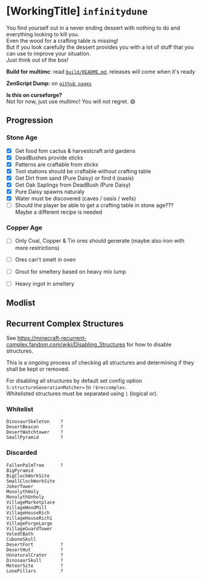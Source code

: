 # [WorkingTitle] `infinitydune` 

You find yourself out in a never ending dessert with nothing to do and everything looking to kill you.  
Even the wood for a crafting table is missing!  
But if you look carefully the dessert provides you with a lot of stuff that you can use to improve your situation.  
Just think out of the box!

**Build for multimc**: read [`build/README.md`](build/), releases will come when it's ready  

**ZenScript Dump:** on [`github pages`](https://j0b10.github.io/infinitydune/crafttweaker_dump/tree3.html)  

**Is this on curseforge?**  
Not for now, just use multimc! You will not regret. :smile:

## Progression

### Stone Age
* [x] Get food fom cactus & harvestcraft arid gardens  
* [x] DeadBushes provide sticks  
* [x] Patterns are craftable from sticks  
* [x] Tool stations should be craftable without crafting table  
* [x] Get Dirt from sand (Pure Daisy) or find it (oasis)  
* [x] Get Oak Saplings from DeadBush (Pure Daisy)  
* [x] Pure Daisy spawns naturaly  
* [x] Water must be discovered (caves / oasis / wells)  
* [ ] Should the player be able to get a crafting table in stone age???  
      Maybe a different recipe is needed

### Copper Age
* [ ] Only Coal, Copper & Tin ores should generate (maybe also iron with more restrictions)
* [ ] Ores can't smelt in oven
* [ ] Grout for smeltery based on heavy mix lump
* [ ] Heavy ingot in smeltery


## Modlist


## Recurrent Complex Structures
See https://minecraft-recurrent-complex.fandom.com/wiki/Disabling_Structures for how to disable structures.

This is a ongoing process of checking all structures and determining if they shall be kept or removed. 

For disabling all structures by default set config option `S:structureGenerationMatcher=` to `!$reccomplex`.  
Whitelisted structures must be separated using `|` (logical _or_).

### Whitelist
```
DinosaurSkeleton    ?
DesertBeacon        ?
DesertWatchtower    ?
SmallPyramid        ?
```

### Discarded
```
FallenPalmTree      ?
BigPyramid
BigClockWorkSite
SmallClockWorkSite
JokerTower
MonolythHoly
MonolythUnholy
VillageMarketplace
VillageWoodMill
VillageHouseRich
VillageHouseRich1
VillageForgeLarge
VillageGuardTower
VeledtBath
CuboneSkull
DesertFort          ?
DesertHut           ?
UnnaturalCrater     ?
DinosaurSkull       ?
MeteorSite          ?
LonePillars         ?
```
